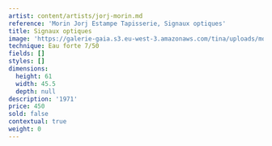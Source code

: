 ```yaml
---
artist: content/artists/jorj-morin.md
reference: 'Morin Jorj Estampe Tapisserie, Signaux optiques'
title: Signaux optiques
image: 'https://galerie-gaia.s3.eu-west-3.amazonaws.com/tina/uploads/morin-jorj-estampe-tapisserie/galerie-gaia-jorj-morin-signaux optiques.jpg'
technique: Eau forte 7/50
fields: []
styles: []
dimensions:
  height: 61
  width: 45.5
  depth: null
description: '1971'
price: 450
sold: false
contextual: true
weight: 0
---
```


